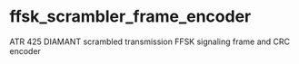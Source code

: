 # ffsk_scrambler_frame_encoder
ATR 425 DIAMANT scrambled transmission FFSK signaling frame and CRC encoder
